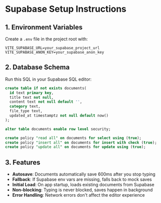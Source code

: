# Supabase Setup Instructions

## 1. Environment Variables

Create a `.env` file in the project root with:

```
VITE_SUPABASE_URL=your_supabase_project_url
VITE_SUPABASE_ANON_KEY=your_supabase_anon_key
```

## 2. Database Schema

Run this SQL in your Supabase SQL editor:

```sql
create table if not exists documents(
  id text primary key,
  title text not null,
  content text not null default '',
  category text,
  file_type text,
  updated_at timestamptz not null default now()
);

alter table documents enable row level security;

create policy "read all" on documents for select using (true);
create policy "insert all" on documents for insert with check (true);
create policy "update all" on documents for update using (true);
```

## 3. Features

- **Autosave**: Documents automatically save 600ms after you stop typing
- **Fallback**: If Supabase env vars are missing, falls back to mock saves
- **Initial Load**: On app startup, loads existing documents from Supabase
- **Non-blocking**: Typing is never blocked, saves happen in background
- **Error Handling**: Network errors don't affect the editor experience

